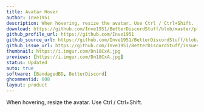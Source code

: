 ```yaml
---
title: Avatar Hover
author: Inve1951
description: When hovering, resize the avatar. Use Ctrl / Ctrl+Shift.
download: https://github.com/Inve1951/BetterDiscordStuff/blob/master/plugins/AvatarHover.plugin.js
github_profile_url: https://github.com/Inve1951
github_source_url: https://github.com/Inve1951/BetterDiscordStuff/blob/master/coffee/AvatarHover.plugin.coffee
github_issue_url: https://github.com/Inve1951/BetterDiscordStuff/issues
thumbnail: https://i.imgur.com/Dn18CxA.jpg
previews: [https://i.imgur.com/Dn18CxA.jpg]
status: Updated
auto: true
software: [BandagedBD, BetterDiscord]
ghcommentid: 608
layout: product
---
```

When hovering, resize the avatar. Use Ctrl / Ctrl+Shift.
